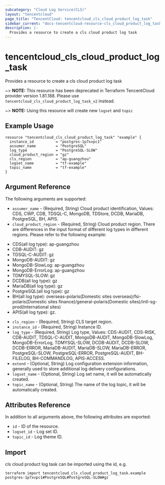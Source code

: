 ```yaml
---
subcategory: "Cloud Log Service(CLS)"
layout: "tencentcloud"
page_title: "TencentCloud: tencentcloud_cls_cloud_product_log_task"
sidebar_current: "docs-tencentcloud-resource-cls_cloud_product_log_task"
description: |-
  Provides a resource to create a cls cloud product log task
---
```


# tencentcloud_cls_cloud_product_log_task

Provides a resource to create a cls cloud product log task

~> **NOTE:** This resource has been deprecated in Terraform TencentCloud provider version 1.81.188. Please use `tencentcloud_cls_cloud_product_log_task_v2` instead.

~> **NOTE:** Using this resource will create new `logset` and `topic`

## Example Usage

```hcl
resource "tencentcloud_cls_cloud_product_log_task" "example" {
  instance_id          = "postgres-1p7xvpc1"
  assumer_name         = "PostgreSQL"
  log_type             = "PostgreSQL-SLOW"
  cloud_product_region = "gz"
  cls_region           = "ap-guangzhou"
  logset_name          = "tf-example"
  topic_name           = "tf-example"
}
```

## Argument Reference

The following arguments are supported:

* `assumer_name` - (Required, String) Cloud product identification, Values: CDS, CWP, CDB, TDSQL-C, MongoDB, TDStore, DCDB, MariaDB, PostgreSQL, BH, APIS.
* `cloud_product_region` - (Required, String) Cloud product region. There are differences in the input format of different log types in different regions. Please refer to the following example:
- CDS(all log type): ap-guangzhou
- CDB-AUDIT: gz
- TDSQL-C-AUDIT: gz
- MongoDB-AUDIT: gz
- MongoDB-SlowLog: ap-guangzhou
- MongoDB-ErrorLog: ap-guangzhou
- TDMYSQL-SLOW: gz
- DCDB(all log type): gz
- MariaDB(all log type): gz
- PostgreSQL(all log type): gz
- BH(all log type): overseas-polaris(Domestic sites overseas)/fsi-polaris(Domestic sites finance)/general-polaris(Domestic sites)/intl-sg-prod(International sites)
- APIS(all log type): gz.
* `cls_region` - (Required, String) CLS target region.
* `instance_id` - (Required, String) Instance ID.
* `log_type` - (Required, String) Log type, Values: CDS-AUDIT, CDS-RISK, CDB-AUDIT, TDSQL-C-AUDIT, MongoDB-AUDIT, MongoDB-SlowLog, MongoDB-ErrorLog, TDMYSQL-SLOW, DCDB-AUDIT, DCDB-SLOW, DCDB-ERROR, MariaDB-AUDIT, MariaDB-SLOW, MariaDB-ERROR, PostgreSQL-SLOW, PostgreSQL-ERROR, PostgreSQL-AUDIT, BH-FILELOG, BH-COMMANDLOG, APIS-ACCESS.
* `extend` - (Optional, String) Log configuration extension information, generally used to store additional log delivery configurations.
* `logset_name` - (Optional, String) Log set name, it will be automatically created.
* `topic_name` - (Optional, String) The name of the log topic, it will be automatically created.

## Attributes Reference

In addition to all arguments above, the following attributes are exported:

* `id` - ID of the resource.
* `logset_id` - Log set ID.
* `topic_id` - Log theme ID.


## Import

cls cloud product log task can be imported using the id, e.g.

```
terraform import tencentcloud_cls_cloud_product_log_task.example postgres-1p7xvpc1#PostgreSQL#PostgreSQL-SLOW#gz
```

